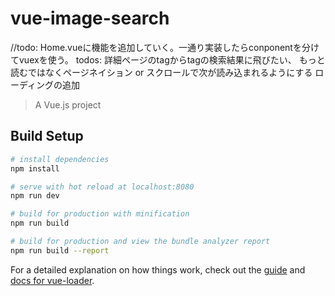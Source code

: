 # vue-image-search
//todo: Home.vueに機能を追加していく。一通り実装したらconponentを分けてvuexを使う。
todos: 詳細ページのtagからtagの検索結果に飛びたい、
       もっと読むではなくページネイション or スクロールで次が読み込まれるようにする
       ローディングの追加
> A Vue.js project

## Build Setup

``` bash
# install dependencies
npm install

# serve with hot reload at localhost:8080
npm run dev

# build for production with minification
npm run build

# build for production and view the bundle analyzer report
npm run build --report
```

For a detailed explanation on how things work, check out the [guide](http://vuejs-templates.github.io/webpack/) and [docs for vue-loader](http://vuejs.github.io/vue-loader).

